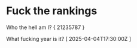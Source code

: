 # Fuck the rankings

Who the hell am I?
{ 21235787 }

What fucking year is it?
[ 2025-04-04T17:30:00Z ]
